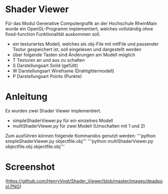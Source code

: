# Shader Viewer

Für das Modul Generative Computergrafik an der Hochschule RheinMain wurde ein OpenGL-Programm implementiert, welches vollständig ohne fixed-function Funktionalität
auskommen soll.
- ein texturiertes Modell, welches als obj-File mit mtlFile und passender Textur gespeichert ist, soll eingelesen und dargestellt werden
- über folgende Tasten sind Änderungen am Modell möglich
 - T Texturen an und aus zu schalten
 - S Darstellungsart Solid (gefüllt)
 - W Darstellungsart Wireframe (Drahtgittermodell)
 - P Darstellungsart Points (Punkte)

# Anleitung
Es wurden zwei Shader Viewer implementiert.
- simpleShaderViewer.py für ein einzelnes Modell
- multiShaderViewer.py für zwei Modell (Umschalten mit 1 und 2)

Zum ausführen können folgende Kommandos genutzt werden:
'''python simpleShaderViewer.py objectfile.obj'''
'''python multiShaderViewer.py objectfile.obj objectfile.obj'''

# Screenshot
(https://github.com/HenryVogt/Shader_Viewer/blob/master/images/deadpool.PNG)

